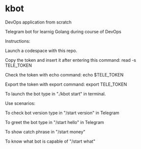 # kbot
DevOps application from scratch


Telegram bot for learnig Golang during course of DevOps

Instructions:

Launch a codespace with this repo.

Copy the token and insert it after entering this command: read -s TELE_TOKEN

Check the token with echo command: echo $TELE_TOKEN

Export the token with export command: export TELE_TOKEN

To launch the bot type in "./kbot start" in terminal.

Use scenarios:

To check bot version type in "/start version" in Telegram

To greet the bot type in "/start hello" in Telegram

To show catch phrase in "/start money" 

To know what bot is capable of "/start what"